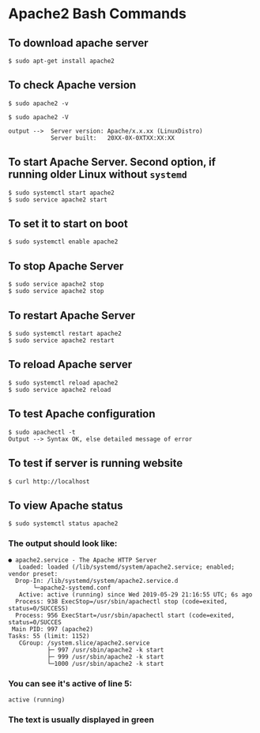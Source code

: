 

# Apache2 Bash Commands

## To download apache server

    $ sudo apt-get install apache2

## To check Apache version

    $ sudo apache2 -v

    $ sudo apache2 -V
    
    output -->  Server version: Apache/x.x.xx (LinuxDistro)
                Server built:   20XX-0X-0XTXX:XX:XX

## To start Apache Server. Second option, if running older Linux without `systemd`

    $ sudo systemctl start apache2
    $ sudo service apache2 start

## To set it to start on boot

    $ sudo systemctl enable apache2

## To stop Apache Server 

    $ sudo service apache2 stop
    $ sudo service apache2 stop

## To restart Apache Server

    $ sudo systemctl restart apache2
    $ sudo service apache2 restart

## To reload Apache server

    $ sudo systemctl reload apache2
    $ sudo service apache2 reload
    
## To test Apache configuration

    $ sudo apachectl -t
    Output --> Syntax OK, else detailed message of error

## To test if server is running website

    $ curl http://localhost

## To view Apache status

    $ sudo systemctl status apache2

### The output should look like:

    ● apache2.service - The Apache HTTP Server
       Loaded: loaded (/lib/systemd/system/apache2.service; enabled; vendor preset: 
      Drop-In: /lib/systemd/system/apache2.service.d
           └─apache2-systemd.conf
       Active: active (running) since Wed 2019-05-29 21:16:55 UTC; 6s ago
      Process: 938 ExecStop=/usr/sbin/apachectl stop (code=exited, status=0/SUCCESS)
      Process: 956 ExecStart=/usr/sbin/apachectl start (code=exited, status=0/SUCCES
     Main PID: 997 (apache2)
    Tasks: 55 (limit: 1152)
       CGroup: /system.slice/apache2.service
               ├─ 997 /usr/sbin/apache2 -k start
               ├─ 999 /usr/sbin/apache2 -k start
               └─1000 /usr/sbin/apache2 -k start

### You can see it's active of line 5:

    active (running)

### The text is usually displayed in green

